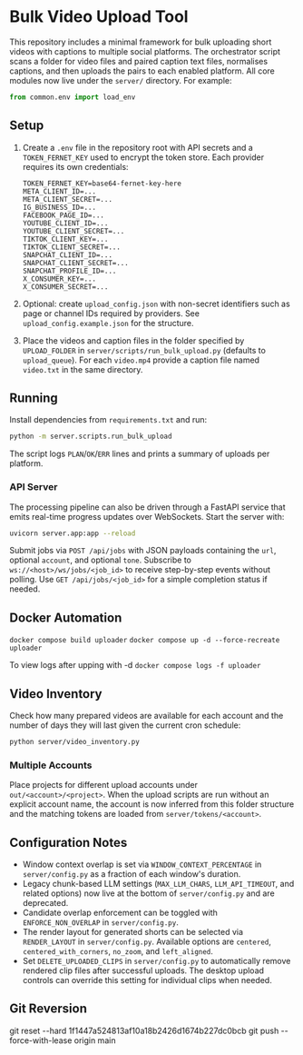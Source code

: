 # Bulk Video Upload Tool

This repository includes a minimal framework for bulk uploading short videos
with captions to multiple social platforms. The orchestrator script scans a
folder for video files and paired caption text files, normalises captions, and
then uploads the pairs to each enabled platform.
All core modules now live under the `server/` directory. For example:

```python
from common.env import load_env
```

## Setup

1. Create a `.env` file in the repository root with API secrets and a
   `TOKEN_FERNET_KEY` used to encrypt the token store. Each provider requires
   its own credentials:

   ```env
   TOKEN_FERNET_KEY=base64-fernet-key-here
   META_CLIENT_ID=...
   META_CLIENT_SECRET=...
   IG_BUSINESS_ID=...
   FACEBOOK_PAGE_ID=...
   YOUTUBE_CLIENT_ID=...
   YOUTUBE_CLIENT_SECRET=...
   TIKTOK_CLIENT_KEY=...
   TIKTOK_CLIENT_SECRET=...
   SNAPCHAT_CLIENT_ID=...
   SNAPCHAT_CLIENT_SECRET=...
   SNAPCHAT_PROFILE_ID=...
   X_CONSUMER_KEY=...
   X_CONSUMER_SECRET=...
   ```

2. Optional: create `upload_config.json` with non-secret identifiers such as
   page or channel IDs required by providers. See `upload_config.example.json`
   for the structure.

3. Place the videos and caption files in the folder specified by
   `UPLOAD_FOLDER` in `server/scripts/run_bulk_upload.py` (defaults to
   `upload_queue`). For each `video.mp4` provide a caption file named
   `video.txt` in the same directory.

## Running

Install dependencies from `requirements.txt` and run:

```bash
python -m server.scripts.run_bulk_upload
```

The script logs `PLAN`/`OK`/`ERR` lines and prints a summary of uploads
per platform.

### API Server

The processing pipeline can also be driven through a FastAPI service that
emits real-time progress updates over WebSockets. Start the server with:

```bash
uvicorn server.app:app --reload
```

Submit jobs via `POST /api/jobs` with JSON payloads containing the `url`,
optional `account`, and optional `tone`. Subscribe to
`ws://<host>/ws/jobs/<job_id>` to receive step-by-step events without polling.
Use `GET /api/jobs/<job_id>` for a simple completion status if needed.

## Docker Automation

`docker compose build uploader`
`docker compose up -d --force-recreate uploader`

To view logs after upping with -d
`docker compose logs -f uploader`

## Video Inventory

Check how many prepared videos are available for each account and the number of
days they will last given the current cron schedule:

```bash
python server/video_inventory.py
```

### Multiple Accounts

Place projects for different upload accounts under `out/<account>/<project>`.
When the upload scripts are run without an explicit account name, the account is
now inferred from this folder structure and the matching tokens are loaded from
`server/tokens/<account>`.

## Configuration Notes

- Window context overlap is set via `WINDOW_CONTEXT_PERCENTAGE` in `server/config.py` as a
  fraction of each window's duration.
- Legacy chunk-based LLM settings (`MAX_LLM_CHARS`, `LLM_API_TIMEOUT`, and related
  options) now live at the bottom of `server/config.py` and are deprecated.
- Candidate overlap enforcement can be toggled with `ENFORCE_NON_OVERLAP` in
  `server/config.py`.
- The render layout for generated shorts can be selected via `RENDER_LAYOUT` in
  `server/config.py`. Available options are `centered`, `centered_with_corners`,
  `no_zoom`, and `left_aligned`.
- Set `DELETE_UPLOADED_CLIPS` in `server/config.py` to automatically remove
  rendered clip files after successful uploads. The desktop upload controls can
  override this setting for individual clips when needed.

## Git Reversion

git reset --hard 1f1447a524813af10a18b2426d1674b227dc0bcb
git push --force-with-lease origin main
